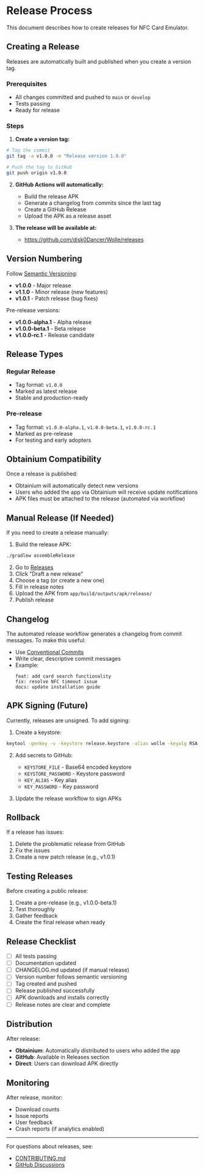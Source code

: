 # Release Process

This document describes how to create releases for NFC Card Emulator.

## Creating a Release

Releases are automatically built and published when you create a version tag.

### Prerequisites

- All changes committed and pushed to `main` or `develop`
- Tests passing
- Ready for release

### Steps

1. **Create a version tag:**

```bash
# Tag the commit
git tag -a v1.0.0 -m "Release version 1.0.0"

# Push the tag to GitHub
git push origin v1.0.0
```

2. **GitHub Actions will automatically:**
   - Build the release APK
   - Generate a changelog from commits since the last tag
   - Create a GitHub Release
   - Upload the APK as a release asset

3. **The release will be available at:**
   - https://github.com/disk0Dancer/Wolle/releases

## Version Numbering

Follow [Semantic Versioning](https://semver.org/):

- **v1.0.0** - Major release
- **v1.1.0** - Minor release (new features)
- **v1.0.1** - Patch release (bug fixes)

Pre-release versions:
- **v1.0.0-alpha.1** - Alpha release
- **v1.0.0-beta.1** - Beta release
- **v1.0.0-rc.1** - Release candidate

## Release Types

### Regular Release
- Tag format: `v1.0.0`
- Marked as latest release
- Stable and production-ready

### Pre-release
- Tag format: `v1.0.0-alpha.1`, `v1.0.0-beta.1`, `v1.0.0-rc.1`
- Marked as pre-release
- For testing and early adopters

## Obtainium Compatibility

Once a release is published:
- Obtainium will automatically detect new versions
- Users who added the app via Obtainium will receive update notifications
- APK files must be attached to the release (automated via workflow)

## Manual Release (If Needed)

If you need to create a release manually:

1. Build the release APK:
```bash
./gradlew assembleRelease
```

2. Go to [Releases](https://github.com/disk0Dancer/Wolle/releases)
3. Click "Draft a new release"
4. Choose a tag (or create a new one)
5. Fill in release notes
6. Upload the APK from `app/build/outputs/apk/release/`
7. Publish release

## Changelog

The automated release workflow generates a changelog from commit messages. To make this useful:

- Use [Conventional Commits](https://www.conventionalcommits.org/)
- Write clear, descriptive commit messages
- Example:
  ```
  feat: add card search functionality
  fix: resolve NFC timeout issue
  docs: update installation guide
  ```

## APK Signing (Future)

Currently, releases are unsigned. To add signing:

1. Create a keystore:
```bash
keytool -genkey -v -keystore release.keystore -alias wolle -keyalg RSA -keysize 2048 -validity 10000
```

2. Add secrets to GitHub:
   - `KEYSTORE_FILE` - Base64 encoded keystore
   - `KEYSTORE_PASSWORD` - Keystore password
   - `KEY_ALIAS` - Key alias
   - `KEY_PASSWORD` - Key password

3. Update the release workflow to sign APKs

## Rollback

If a release has issues:

1. Delete the problematic release from GitHub
2. Fix the issues
3. Create a new patch release (e.g., v1.0.1)

## Testing Releases

Before creating a public release:

1. Create a pre-release (e.g., v1.0.0-beta.1)
2. Test thoroughly
3. Gather feedback
4. Create the final release when ready

## Release Checklist

- [ ] All tests passing
- [ ] Documentation updated
- [ ] CHANGELOG.md updated (if manual release)
- [ ] Version number follows semantic versioning
- [ ] Tag created and pushed
- [ ] Release published successfully
- [ ] APK downloads and installs correctly
- [ ] Release notes are clear and complete

## Distribution

After release:
- **Obtainium**: Automatically distributed to users who added the app
- **GitHub**: Available in Releases section
- **Direct**: Users can download APK directly

## Monitoring

After release, monitor:
- Download counts
- Issue reports
- User feedback
- Crash reports (if analytics enabled)

---

For questions about releases, see:
- [CONTRIBUTING.md](../CONTRIBUTING.md)
- [GitHub Discussions](https://github.com/disk0Dancer/Wolle/discussions)
